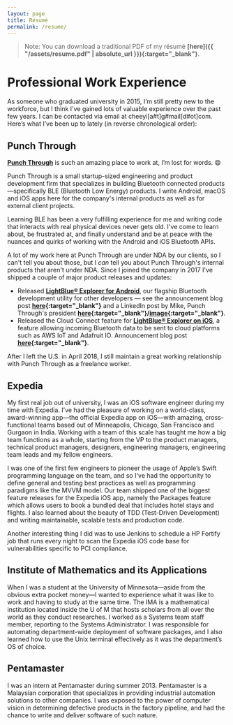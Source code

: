 ```yaml
---
layout: page
title: Résumé
permalink: /resume/
---
```


> Note: You can download a traditional PDF of my résumé **[here]({{ "/assets/resume.pdf" | absolute_url }}){:target="_blank"}**.

# Professional Work Experience

As someone who graduated university in 2015, I’m still pretty new to the workforce, but I think I've gained lots of valuable experience over the past few years. I can be contacted via email at cheeyi[a#t]g#mail[d#ot]com. Here’s what I’ve been up to lately (in reverse chronological order):

## Punch Through

**[Punch Through][punchthrough]** is such an amazing place to work at, I’m lost for words. 😄

Punch Through is a small startup-sized engineering and product development firm that specializes in building Bluetooth connected products—specifically BLE (Bluetooth Low Energy) products. I write Android, macOS and iOS apps here for the company's internal products as well as for external client projects. 

Learning BLE has been a very fulfilling experience for me and writing code that interacts with real physical devices never gets old. I've come to learn about, be frustrated at, and finally understand and be at peace with the nuances and quirks of working with the Android and iOS Bluetooth APIs.

A lot of my work here at Punch Through are under NDA by our clients, so I can't tell you about those, but I *can* tell you about Punch Through's internal products that aren't under NDA. Since I joined the company in 2017 I've shipped a couple of major product releases and updates:

- Released **[LightBlue® Explorer for Android][lbx-android]**, our flagship Bluetooth development utility for other developers — see the announcement blog post **[here][lbx-android-announcement]{:target="_blank"}** and a LinkedIn post by Mike, Punch Through's president **[here][lbx-android-mike-linkedin-post]{:target="_blank"}/[image][lbx-android-mike-linkedin-post-image]{:target="_blank"}**.
- Released the Cloud Connect feature for **[LightBlue® Explorer on iOS][lbx-ios]**, a feature allowing incoming Bluetooth data to be sent to cloud platforms such as AWS IoT and Adafruit IO. Announcement blog post **[here][cloud-connect-announcement]{:target="_blank"}**.

After I left the U.S. in April 2018, I still maintain a great working relationship with Punch Through as a freelance worker.

## Expedia

My first real job out of university, I was an iOS software engineer during my time with Expedia. I’ve had the pleasure of working on a world-class, award-winning app—the official Expedia app on iOS—with amazing, cross-functional teams based out of Minneapolis, Chicago, San Francisco and Gurgaon in India. Working with a team of this scale has taught me how a big team functions as a whole, starting from the VP to the product managers, technical product managers, designers, engineering managers, engineering team leads and my fellow engineers.

I was one of the first few engineers to pioneer the usage of Apple’s Swift programming language on the team, and so I've had the opportunity to define general and testing best practices as well as programming paradigms like the MVVM model. Our team shipped one of the biggest feature releases for the Expedia iOS app, namely the Packages feature which allows users to book a bundled deal that includes hotel stays and flights. I also learned about the beauty of TDD (Test-Driven Development) and writing maintainable, scalable tests and production code.

Another interesting thing I did was to use Jenkins to schedule a HP Fortify job that runs every night to scan the Expedia iOS code base for vulnerabilities specific to PCI compliance.

## Institute of Mathematics and its Applications

When I was a student at the University of Minnesota—aside from the obvious extra pocket money—I wanted to experience what it was like to work and having to study at the same time. The IMA is a mathematical institution located inside the U of M that hosts scholars from all over the world as they conduct researches. I worked as a Systems team staff member, reporting to the Systems Administrator. I was responsible for automating department-wide deployment of software packages, and I also learned how to use the Unix terminal effectively as it was the department’s OS of choice.

## Pentamaster

I was an intern at Pentamaster during summer 2013. Pentamaster is a Malaysian corporation that specializes in providing industrial automation solutions to other companies. I was exposed to the power of computer vision in determining defective products in the factory pipeline, and had the chance to write and deliver software of such nature.

[punchthrough]: https://punchthrough.com
[lbx-android-announcement]: https://www.punchthrough.com/blog/posts/introducing-lightblue-explorer-for-android
[lbx-android-mike-linkedin-post-image]: /assets/mike-linkedin-post.png
[lbx-android-mike-linkedin-post]: https://www.linkedin.com/feed/update/urn:li:activity:6303761722201251840
[lbx-android]: https://play.google.com/store/apps/details?id=com.punchthrough.lightblueexplorer
[lbx-ios]: https://itunes.apple.com/us/app/lightblue-explorer/id557428110?mt=8
[cloud-connect-announcement]: https://www.punchthrough.com/blog/posts/introducing-cloud-connect-for-lightblue-explorer
